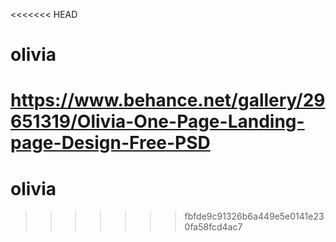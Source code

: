<<<<<<< HEAD
# olivia
https://www.behance.net/gallery/29651319/Olivia-One-Page-Landing-page-Design-Free-PSD
=======
# olivia
>>>>>>> fbfde9c91326b6a449e5e0141e230fa58fcd4ac7
